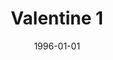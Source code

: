 ---
type: compilation
title: Valentine 1
date: 1996-01-01
img: /images/compilations/valentine-1.jpg
---